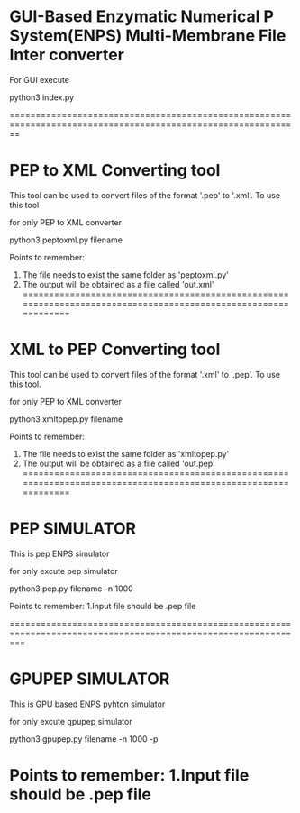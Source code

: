 # GUI-Based Enzymatic Numerical P System(ENPS) Multi-Membrane File Inter converter

For GUI execute

python3 index.py

==============================================================================================================
# PEP to XML Converting tool

This tool can be used to convert files of the format '.pep' to '.xml'. To use this tool

for only PEP to XML converter

python3 peptoxml.py filename

Points to remember:
1. The file needs to exist the same folder as 'peptoxml.py'
2. The output will be obtained as a file called 'out.xml'
===============================================================================================================
# XML to PEP Converting tool

This tool can be used to convert files of the format '.xml' to '.pep'. To use this tool.

for only PEP to XML converter

python3 xmltopep.py filename
	
Points to remember:
1. The file needs to exist the same folder as 'xmltopep.py'
2. The output will be obtained as a file called 'out.pep'
===============================================================================================================

# PEP SIMULATOR

This is pep ENPS simulator

for only excute pep simulator

python3 pep.py filename -n 1000

Points to remember:
1.Input file should be .pep file

===============================================================================================================

# GPUPEP SIMULATOR

This is GPU based ENPS pyhton simulator

for only excute gpupep simulator

python3 gpupep.py filename -n 1000 -p

Points to remember:
1.Input file should be .pep file
================================================================================================================